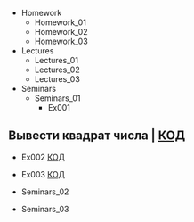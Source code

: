 - Homework
  - Homework_01
  - Homework_02
  - Homework_03
- Lectures
  - Lectures_01
  - Lectures_02
  - Lectures_03
- Seminars
  - Seminars_01
    - Ex001 
## Вывести квадрат числа | [КОД](Seminars\Seminars_01\Ex001\Program.cs)
   - Ex002 [КОД](Seminars\Seminars_01\Ex002\Program.cs)
   - Ex003 [КОД](Seminars\Seminars_01\Ex003\Program.cs)

- Seminars_02
- Seminars_03